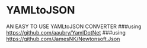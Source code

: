 # YAMLtoJSON
AN EASY TO USE YAMLtoJSON CONVERTER
###using https://github.com/aaubry/YamlDotNet
###using https://github.com/JamesNK/Newtonsoft.Json
